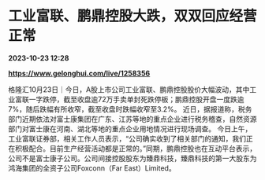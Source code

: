 # 工业富联、鹏鼎控股大跌，双双回应经营正常

**2023-10-23 12:28**

**https://www.gelonghui.com/live/1258356**

格隆汇10月23日｜今日，A股上市公司工业富联、鹏鼎控股股价大幅波动，其中工业富联一字跌停，截至收盘逾72万手卖单封死跌停板；鹏鼎控股开盘一度跌逾7%，随后跌幅有所收窄，截至收盘时跌幅收窄至3.2%。 近日，据报道称，税务部门近期依法对富士康集团在广东、江苏等地的重点企业进行税务稽查，自然资源部门对富士康在河南、湖北等地的重点企业用地情况进行现场调查。 今日上午，工业富联证券部，相关工作人员表示，“公司确实收到了相关部门的通知，我们正在积极配合。目前生产经营活动都是正常的。”同期，鹏鼎控股也在互动平台表示，公司不是富士康子公司。公司间接控股股东为臻鼎科技，臻鼎科技的第一大股东为鸿海集团的全资子公司Foxconn（Far East）Limited。